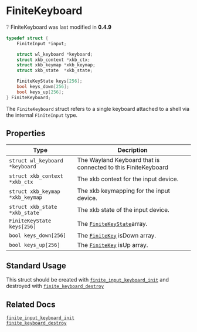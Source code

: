 # FiniteKeyboard

<div class="alert alert-info part text-info">
❔ FiniteKeyboard was last modified in <b>0.4.9</b>
</div>

```c
typedef struct {
    FiniteInput *input;

    struct wl_keyboard *keyboard;
    struct xkb_context *xkb_ctx;
    struct xkb_keymap *xkb_keymap;
    struct xkb_state  *xkb_state;

    FiniteKeyState keys[256];
    bool keys_down[256];
    bool keys_up[256];
} FiniteKeyboard;
```

The `FiniteKeyboard` struct refers to a single keyboard attached to a shell via the internal `FiniteInput` type.

## Properties

| Type                            | Decription                                                    |
| ------------------------------- | ------------------------------------------------------------- |
| `struct wl_keyboard *keyboard`  | The Wayland Keyboard that is connected to this FiniteKeyboard |
| `struct xkb_context *xkb_ctx`   | The xkb context for the input device.                         |
| `struct xkb_keymap *xkb_keymap` | The xkb keymapping for the input device.                      |
| `struct xkb_state  *xkb_state`  | The xkb state of the input device.                            |
| `FiniteKeyState keys[256]`      | The [`FiniteKeyState`](../FiniteKeyState)array.                                   |
| `bool keys_down[256]`           | The [`FiniteKey`](../../enums/FiniteKey) isDown array.                                 |
| `bool keys_up[256]`             | The [`FiniteKey`](../../enums/FiniteKey) isUp array.                                     |

## Standard Usage

This struct should be created with [`finite_input_keyboard_init`](../../functions/input/finite_input_keyboard_init) and destroyed with [`finite_keyboard_destroy`](../../functions/input/finite_keyboard_destroy)

## Related Docs

[`finite_input_keyboard_init`](../../functions/input/finite_input_keyboard_init)<br>
[`finite_keyboard_destroy`](../../functions/input/finite_keyboard_destroy)
